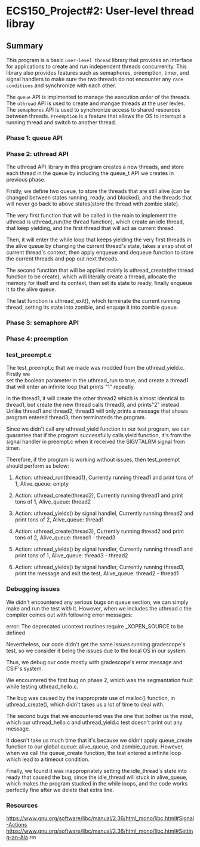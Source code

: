 # ECS150_Project#2: User-level thread libray

## Summary
This program is a basic `user-level thread` library that provides an interface for 
applications to create and run independent threads concurrenlty. This library also 
provides features such as semaphores, preemption, timer, and signal handlers to 
make sure the two threads do not encounter any `race conditions` and synchronize with 
each other. 

The `queue` API is implmented to manage the execution order of the threads. The `uthread` 
API is used to create and mangae threads at the user levles. The `semaphores` API is used 
to synchronize access to shared resources between threads. `Preemption` is a feature that 
allows the OS to interrupt a running thread and switch to another thread. 


### Phase 1: queue API



### Phase 2: uthread API
The uthread API library in this program creates a new threads, and store each 
thread in the queue by including the queue_t API we creates in previous phase.

Firstly, we define two queue, to store the threads that are still alive (can be
changed between states running, ready, and blocked), and the threads that will 
never go back to above states(store the thread with zombie state).

The very first function that will be called in the main to implement the 
uthread is uthread_run(the thread function), which create an idle thread, that 
keep yielding, and the first thread that will act as current thread.

Then, it will enter the while loop that keeps yielding the very first threads 
in the alive queue by changing the current thread's state, takes a snap shot of 
current thread's context, then apply enqueue and dequeue function to store the
current threads and pop out next threads. 

The second function that will be applied mainly is uthread_create(the thread 
function to be create), which will literally create a thread, allocate the 
memory for itself and its context, then set its state to ready, finally enqueue 
it to the alive queue.

The last function is uthread_exit(), which terminate the current running thread,
setting its state into zombie, and enquqe it into zombie queue.


### Phase 3: semaphore API




### Phase 4: preemption



### test_preempt.c

The test_preempt.c that we made was modded from the uthread_yield.c. Firstly we   
set the boolean parameter in the uthread_run to true, and create a thread1 that 
will enter an infinite loop that prints "1" repeatly.  

In the thread1, it will create the other thread2 which is almost identical to 
thread1, but create the new thread calls thread3, and prints"2" instead. 
Unlike thread1 and thread2, thread3 will only prints a message that shows 
program entered thread3, then terminateds the program.

Since we didn't call any uthread_yield function in our test program, we can 
guarantee that if the program successfully calls yield function, it's from the 
signal handler in preempt.c when it received the SIGVTALRM signal from timer.

Therefore, if the program is working without issues, then test_preempt should
perform as below:

1.  Action: uthread_run(thread1), Currently running thread1 and print tons of 1, 
Alive_queue: empty

2.  Action: uthread_create(thread2), Currently running thread1 and print tons 
of 1, Alive_queue: thread2

3.  Action: uthread_yields() by signal handlel, Currently running thread2 and 
print tons of 2, Alive_queue: thread1

4.  Action: uthread_create(thread3), Currently running thread2 and print tons of
2, Alive_queue: thread1 - thread3

5.  Action: uthread_yields() by signal handler, Currently running thread1 and 
print tons of 1, Alive_queue: thread3 - thread2

6.  Action: uthread_yields() by signal handler, Currently running thread3, print
 the message and exit the test, Alive_queue: thread2 - thread1

### Debugging issues

We didn't encountered any serious bugs on queue section, we can simply make and 
run the test with it. However, when we includes the uthread.c the compiler 
comes out with following error messages:

error: The deprecated ucontext routines require _XOPEN_SOURCE to be defined

Nevertheless, our code didn't get the same issues running gradescope's test, so
we consider it being the issues due to the local OS in our system.

Thus, we debug our code mostly with gradescope's error message and CSIF's 
system.

We encountered the first bug on phase 2, which was the segmantation fault while
testing uthread_hello.c.

The bug was caused by the inapproprate use of malloc() function, in 
uthread_create(), which didn't takes us a lot of time to deal with.

The second bugs that we encountered was the one that bother us the most, which 
our uthread_hello.c and uthread_yield.c test doesn't print out any message.

It doesn't take us much time that it's because we didn't apply queue_create 
function to our global queue: alive_queue, and zombie_queue. However, when we 
call the queue_create function, the test entered a infinite loop which lead to 
a timeout condition.

Finally, we found it was inappropriately setting the idle_thread's state into 
ready that caused the bug, since the idle_thread will stuck in alive_queue, 
which makes the program stucked in the while loops, and the code works 
perfectly fine after we delete that extra line.





### Resources

https://www.gnu.org/software/libc/manual/2.36/html_mono/libc.html#Signal-Actions
https://www.gnu.org/software/libc/manual/2.36/html_mono/libc.html#Setting-an-Ala
rm
